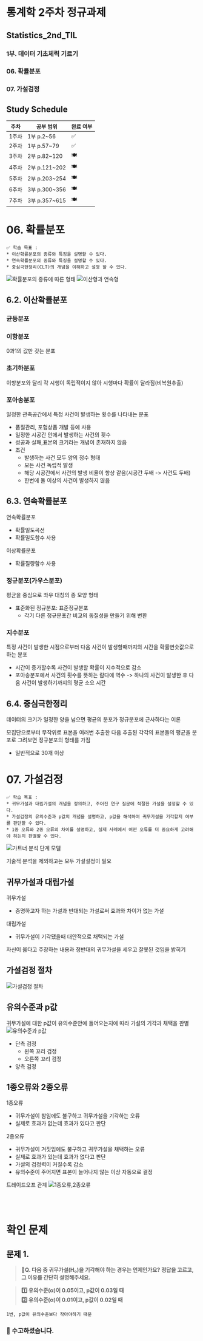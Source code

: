 # 통계학 2주차 정규과제
## Statistics_2nd_TIL

### 1부. 데이터 기초체력 기르기
### 06. 확률분포
### 07. 가설검정

## Study Schedule

|주차 | 공부 범위     | 완료 여부 |
|----|----------------|----------|
|1주차| 1부 p.2~56     | ✅      |
|2주차| 1부 p.57~79    | ✅      | 
|3주차| 2부 p.82~120   | 🍽️      | 
|4주차| 2부 p.121~202  | 🍽️      | 
|5주차| 2부 p.203~254  | 🍽️      | 
|6주차| 3부 p.300~356  | 🍽️      | 
|7주차| 3부 p.357~615  | 🍽️      |

<!-- 여기까진 그대로 둬 주세요-->

# 06. 확률분포

```
✅ 학습 목표 :
* 이산확률분포의 종류와 특징을 설명할 수 있다.
* 연속확률분포의 종류와 특징을 설명할 수 있다. 
* 중심극한정리(CLT)의 개념을 이해하고 설명 할 수 있다.
```
![확률분포의 종류에 따른 형태](./images/study2/스크린샷%202025-03-27%20오후%207.18.38.png)
![이산형과 연속형](./images/study2/스크린샷%202025-03-27%20오후%207.19.06.png)

## 6.2. 이산확률분포

### 균등분포
### 이항분포
0과1의 값만 갖는 분포
### 초기하분포
이항분포와 달리 각 시행이 독립적이지 않아 시행마다 확률이 달라짐(비복원추출)
### 포아송분포
일정한 관측공간에서 특정 사건이 발생하는 횟수를 나타내는 분포
- 품질관리, 포험상품 개발 등에 사용
- 일정한 시공간 안에서 발생하는 사건의 횟수
- 성공과 실패,표본의 크기라는 개념이 존재하지 않음
- 조건
    - 발생하는 사건 모두 양의 정수 형태
    - 모든 사건 독립적 발생
    - 해당 시공간에서 사건의 발생 비율이 항상 같음(시공간 두배 -> 사건도 두배)
    - 한번에 둘 이상의 사건이 발생하지 않음
    
## 6.3. 연속확률분포
연속확률분포 
- 확률밀도곡선
- 확률밀도함수 사용

이상확률분포
- 확률질량함수 사용

### 정규분포(가우스분포)
평균을 중심으로 좌우 대칭의 종 모양 형태
- 표준화된 정규분포: 표준정규분포
    - 각기 다른 정규분포간 비교의 동질성을 만들기 위해 변환 

### 지수분포
특정 사건이 발생한 시점으로부터 다음 사건이 발생할때까지의 시간을 확률변숫값으로 하는 분포 
- 시간이 증가할수록 사건이 발생할 확률이 지수적으로 감소
- 포아송분포에서 사건의 횟수를 뜻하는 람다에 역수 -> 하나의 사건이 발생한 후 다음 사건이 발생하기까지의 평균 소요 시간 

## 6.4. 중심극한정리
데이터의 크기가 일정한 양을 넘으면 평균의 분포가 정규분포에 근사하다는 이론

모집단으로부터 무작위로 표본을 여러번 추출한 다음 추출된 각각의 표본들의 평균을 분포로 그려보면 정규분포의 형태를 가짐

- 일반적으로 30개 이상 


# 07. 가설검정

```
✅ 학습 목표 :
* 귀무가설과 대립가설의 개념을 정의하고, 주어진 연구 질문에 적절한 가설을 설정할 수 있다.
* 가설검정의 유의수준과 p값의 개념을 설명하고, p값을 해석하여 귀무가설을 기각할지 여부를 판단할 수 있다.
* 1종 오류와 2종 오류의 차이를 설명하고, 실제 사례에서 어떤 오류를 더 중요하게 고려해야 하는지 판별할 수 있다.
```
![가트너 분석 단계 모델](./images/study2/스크린샷%202025-03-27%20오후%207.32.58.png)

기술적 분석을 제외하고는 모두 가설설정이 필요 

## 귀무가설과 대립가설

귀무가설
- 증명하고자 하는 가설과 반대되는 가설로써 효과와 차이가 없는 가설

대립가설
- 귀무가설이 기각됐을때 대안적으로 채택되는 가설

자신이 옳다고 주장하는 내용과 정반대의 귀무가설을 세우고 잘못된 것임을 밝히기

## 가설검정 절차
![가설검정 절차](./images/study2/스크린샷%202025-03-27%20오후%207.36.00.png)

## 유의수준과 p값
귀무가설에 대한 p값이 유의수준안에 들어오는지에 따라 가설의 기각과 채택을 판별 
![유의수준과 p값](./images/study2/스크린샷%202025-03-27%20오후%207.38.40.png)

- 단측 검정
    - 왼쪽 꼬리 검정
    - 오른쪽 꼬리 검정
- 양측 검정

## 1종오류와 2종오류
1종오류
- 귀무가설이 참임에도 불구하고 귀무가설을 기각하는 오류
- 실제로 효과가 없는데 효과가 있다고 판단


2종오류
- 귀무가설이 거짓임에도 불구하고 귀무가설을 채택하는 오류 
- 실제로 효과가 있는데 효과가 없다고 판단 
- 가설의 검정력이 커질수록 감소 
- 유의수준이 주어지면 표본이 늘어나지 않는 이상 자동으로 결정 

트레이드오프 관계 
![1종오류,2종오류](./images/study2/스크린샷%202025-03-27%20오후%207.43.56.png)


<br>
<br>

# 확인 문제

## 문제 1.

> **🧚Q. 다음 중 귀무가설(H₀)을 기각해야 하는 경우는 언제인가요? 정답을 고르고, 그 이유를 간단히 설명해주세요.**

> **1️⃣ 유의수준(α)이 0.05이고, p값이 0.03일 때   
2️⃣ 유의수준(α)이 0.01이고, p값이 0.02일 때**

```
1번, p값이 유의수준보다 작아야하기 때문
```

### 🎉 수고하셨습니다.
